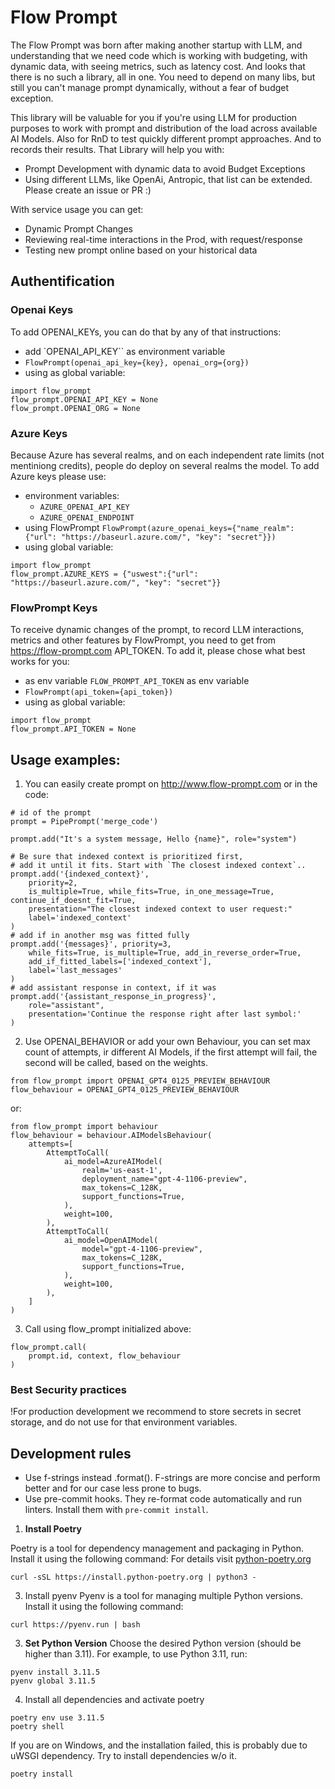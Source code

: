 # Flow Prompt
The Flow Prompt was born after making another startup with LLM, and understanding that we need code which is working with budgeting, with dynamic data, with seeing metrics, such as latency cost. And looks that there is no such a library, all in one. You need to depend on many libs, but still you can't manage prompt dynamically, without a fear of budget exception.

This library will be valuable for you if you're using LLM for production purposes to work with prompt and distribution of the load across available AI Models. Also for RnD to test quickly different prompt approaches. And to records their results.
That Library will help you with:
- Prompt Development with dynamic data to avoid Budget Exceptions
- Using different LLMs, like OpenAi, Antropic, that list can be extended. Please create an issue or PR :)

With service usage you can get:
- Dynamic Prompt Changes
- Reviewing real-time interactions in the Prod, with request/response
- Testing new prompt online based on your historical data

## Authentification

### Openai Keys
To add OPENAI_KEYs, you can do that by any of that instructions:
- add `OPENAI_API_KEY`` as environment variable
- ```FlowPrompt(openai_api_key={key}, openai_org={org})```
- using as global variable:
```
import flow_prompt
flow_prompt.OPENAI_API_KEY = None
flow_prompt.OPENAI_ORG = None
```

### Azure Keys
Because Azure has several realms, and on each independent rate limits (not mentiniong credits), people do deploy on several realms the model. To add Azure keys please use:
- environment variables:
    - `AZURE_OPENAI_API_KEY`
    - `AZURE_OPENAI_ENDPOINT`
- using FlowPrompt
```FlowPrompt(azure_openai_keys={"name_realm":{"url": "https://baseurl.azure.com/", "key": "secret"}})```
- using global variable:
```
import flow_prompt
flow_prompt.AZURE_KEYS = {"uswest":{"url": "https://baseurl.azure.com/", "key": "secret"}}
```

### FlowPrompt Keys
To receive dynamic changes of the prompt, to record LLM interactions, metrics and other features by FlowPrompt, you need to get from https://flow-prompt.com API_TOKEN. To add it, please chose what best works for you:
- as env variable `FLOW_PROMPT_API_TOKEN` as env variable
- ```FlowPrompt(api_token={api_token})```
- using as global variable:
```
import flow_prompt
flow_prompt.API_TOKEN = None
```
## Usage examples:

1. You can easily create prompt on http://www.flow-prompt.com or in the code:
```
# id of the prompt
prompt = PipePrompt('merge_code') 

prompt.add("It's a system message, Hello {name}", role="system")

# Be sure that indexed context is prioritized first, 
# add it until it fits. Start with `The closest indexed context`..
prompt.add('{indexed_context}',
    priority=2, 
    is_multiple=True, while_fits=True, in_one_message=True, continue_if_doesnt_fit=True,
    presentation="The closest indexed context to user request:"
    label='indexed_context'
)
# add if in another msg was fitted fully 
prompt.add('{messages}', priority=3, 
    while_fits=True, is_multiple=True, add_in_reverse_order=True,
    add_if_fitted_labels=['indexed_context'],
    label='last_messages'
)
# add assistant response in context, if it was
prompt.add('{assistant_response_in_progress}',
    role="assistant",
    presentation='Continue the response right after last symbol:'
)
```

2. Use OPENAI_BEHAVIOR or add your own Behaviour, you can set max count of attempts, ir different AI Models, if the first attempt will fail, the second will be called, based on the weights.

```
from flow_prompt import OPENAI_GPT4_0125_PREVIEW_BEHAVIOUR
flow_behaviour = OPENAI_GPT4_0125_PREVIEW_BEHAVIOUR
```
or:
```
from flow_prompt import behaviour
flow_behaviour = behaviour.AIModelsBehaviour(
    attempts=[
        AttemptToCall(
            ai_model=AzureAIModel(
                realm='us-east-1',
                deployment_name="gpt-4-1106-preview",
                max_tokens=C_128K,
                support_functions=True,
            ),
            weight=100,
        ),
        AttemptToCall(
            ai_model=OpenAIModel(
                model="gpt-4-1106-preview",
                max_tokens=C_128K,
                support_functions=True,
            ),
            weight=100,
        ),
    ]
)
```

3. Call using flow_prompt initialized above:
```
flow_prompt.call(
    prompt.id, context, flow_behaviour
)
```



### Best Security practices
!For production development we recommend to store secrets in secret storage, and do not use for that environment variables.

## Development rules
- Use f-strings instead .format(). F-strings are more concise and perform better and for our case less prone to bugs.
- Use pre-commit hooks. They re-format code automatically and run linters. Install them with `pre-commit install`.
 

1. **Install Poetry**

Poetry is a tool for dependency management and packaging in Python. Install it using the following command:
For details visit [python-poetry.org](https://python-poetry.org/docs/)
```shell
curl -sSL https://install.python-poetry.org | python3 -
```
3. Install pyenv
Pyenv is a tool for managing multiple Python versions. Install it using the following command:
```shell
curl https://pyenv.run | bash
```
3. **Set Python Version**
Choose the desired Python version (should be higher than 3.11). For example, to use Python 3.11, run:
```shell
pyenv install 3.11.5
pyenv global 3.11.5
```
4. Install all dependencies and activate poetry
```shell
poetry env use 3.11.5
poetry shell
```
If you are on Windows, and the installation failed, this is probably due to uWSGI dependency.
Try to install dependencies w/o it.
```shell
poetry install
```
